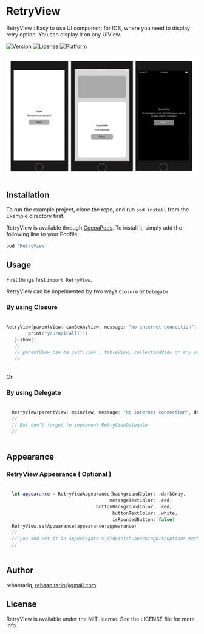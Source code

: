 


# RetryView

RetryView : Easy to use UI component for IOS, where you need to display retry option. You can display it on any UIView.


[![Version](https://img.shields.io/cocoapods/v/RetryView.svg?style=flat)](https://cocoapods.org/pods/RetryView)
[![License](https://img.shields.io/cocoapods/l/RetryView.svg?style=flat)](https://cocoapods.org/pods/RetryView)
[![Platform](https://img.shields.io/cocoapods/p/RetryView.svg?style=flat)](https://cocoapods.org/pods/RetryView)

<p align="center">
<img src='https://github.com/Rehantariq/RetryView/blob/master/Example/RetryView/Images.xcassets/retryview-1.imageset/retryview-1.jpg' />
</p>

## Installation

To run the example project, clone the repo, and run `pod install` from the Example directory first.

RetryView is available through [CocoaPods](https://cocoapods.org/RetryView). To install
it, simply add the following line to your Podfile:

```ruby
pod 'RetryView'
```

## Usage

First things first `import RetryView`.

RetryView can be impelmented by two ways `Closure` or  `Delegate`

### By using Closure
```swift

RetryView(parentView: canBeAnyView, message: "No internet connection") {
        print("yourApiCall()")
   }.show()
   //
   // parentView can be self.view , tableView, collectionView or any other UIView
   //
   
```

Or 

###  By using Delegate
```swift

  RetryView(parentView: mainView, message: "No internet connection", delegate: self).show()
  //
  // But don't forget to implement RetryViewDelegate
  //
  
```

## Appearance

### RetryView Appearance ( Optional )

```swift

  let appearance = RetryViewAppearance(backgroundColor: .darkGray, 
                                      messageTextColor: .red,
                                 buttonBackgroundColor: .red,
                                       buttonTextColor: .white, 
                                       isRoundedButton: false)
  RetryView.setAppearance(appearance:appearance)
  //
  // you and set it in AppDelegate's didFinishLaunchingWithOptions method and can where you want
  //
  
```


## Author

rehantariq, rehaan.tariq@gmail.com

## License

RetryView is available under the MIT license. See the LICENSE file for more info.

